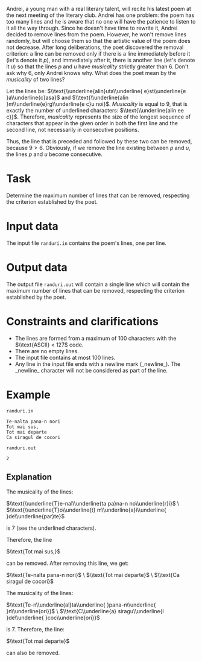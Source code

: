 Andrei, a young man with a real literary talent, will recite his latest poem at the next meeting of the literary club. Andrei has one problem: the poem has too many lines and he is aware that no one will have the patience to listen to it all the way through. Since he doesn't have time to rewrite it, Andrei decided to remove lines from the poem. However, he won't remove lines randomly, but will choose them so that the artistic value of the poem does not decrease. After long deliberations, the poet discovered the removal criterion: a line can be removed only if there is a line immediately before it (let's denote it $p$), and immediately after it, there is another line (let's denote it $u$) so that the lines $p$ and $u$ have _musicality_ strictly greater than $6$. Don't ask why $6$, only Andrei knows why. What does the poet mean by the _musicality_ of two lines?

Let the lines be: $\\text{\\underline{alin}uta\\underline{ e}st\\underline{e }a\\underline{c}asa}$ and $\\text{\\underline{alin }m\\underline{e}rg\\underline{e c}u noi}$. _Musicality_ is equal to $9$, that is exactly the number of underlined characters: $\\text{\\underline{alin ee c}}$. Therefore, _musicality_ represents the size of the longest sequence of characters that appear in the given order in both the first line and the second line, not necessarily in consecutive positions.

Thus, the line that is preceded and followed by these two can be removed, because $9 > 6$. Obviously, if we remove the line existing between $p$ and $u$, the lines $p$ and $u$ become consecutive.

# Task

Determine the maximum number of lines that can be removed, respecting the criterion established by the poet.

# Input data

The input file `randuri.in` contains the poem's lines, one per line.

# Output data

The output file `randuri.out` will contain a single line which will contain the maximum number of lines that can be removed, respecting the criterion established by the poet.

# Constraints and clarifications

* The lines are formed from a maximum of $100$ characters with the $\\text{ASCII} < 127$ code.
* There are no empty lines.
* The input file contains at most $100$ lines.
* Any line in the input file ends with a newline mark (\_newline\_). The \_newline\_ character will not be considered as part of the line.

# Example

`randuri.in`
```
Te-nalta pana-n nori
Tot mai sus,
Tot mai departe
Ca siragul de cocori
```

`randuri.out`
```
2
```

## Explanation

The musicality of the lines:

$\\text{\\underline{T}e-nal\\underline{ta pa}na-n no\\underline{r}i}$ \\
$\\text{\\underline{T}o\\underline{t} m\\underline{a}i\\underline{ }de\\underline{par}te}$

is $7$ (see the underlined characters).

Therefore, the line

$\\text{Tot mai sus,}$

can be removed. After removing this line, we get:

$\\text{Te-nalta pana-n nori}$ \\
$\\text{Tot mai departe}$ \\
$\\text{Ca siragul de cocori}$

The musicality of the lines:

$\\text{Te-n\\underline{al}ta\\underline{ }pana-n\\underline{ }n\\underline{ori}}$ \\
$\\text{C\\underline{a} siragu\\underline{l }de\\underline{ }coc\\underline{ori}}$

is $7$. Therefore, the line:

$\\text{Tot mai departe}$

can also be removed.